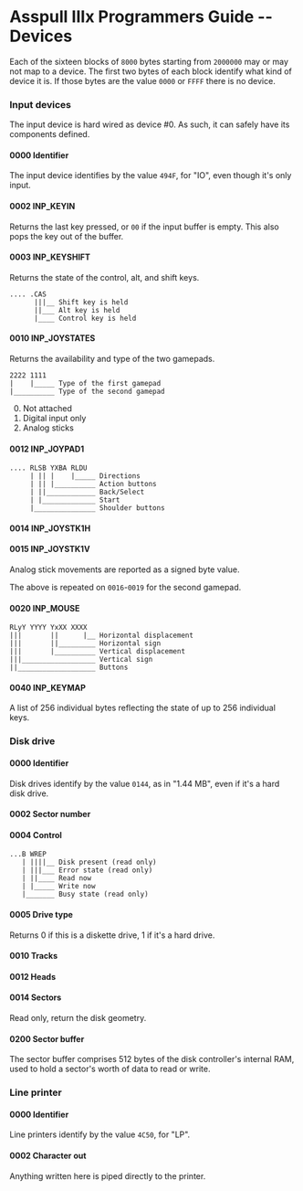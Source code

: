 # Asspull IIIx Programmers Guide -- Devices

Each of the sixteen blocks of `8000` bytes starting from `2000000` may or may not map to a device. The first two bytes of each block identify what kind of device it is. If those bytes are the value `0000` or `FFFF` there is no device.

### Input devices

The input device is hard wired as device #0. As such, it can safely have its components defined.

#### 0000	Identifier

The input device identifies by the value `494F`, for "IO", even though it's only input.

#### 0002	INP_KEYIN

Returns the last key pressed, or `00` if the input buffer is empty. This also pops the key out of the buffer.

#### 0003	INP_KEYSHIFT

Returns the state of the control, alt, and shift keys.

    .... .CAS
          |||__ Shift key is held
          ||___ Alt key is held
          |____ Control key is held

#### 0010	INP_JOYSTATES

Returns the availability and type of the two gamepads.

    2222 1111
    |    |_____ Type of the first gamepad
    |__________ Type of the second gamepad

0. Not attached
1. Digital input only
2. Analog sticks

#### 0012	INP_JOYPAD1

    .... RLSB YXBA RLDU
         | || |    |_____ Directions
         | || |__________ Action buttons
         | ||____________ Back/Select
         | |_____________ Start
         |_______________ Shoulder buttons

#### 0014	INP_JOYSTK1H
#### 0015	INP_JOYSTK1V

Analog stick movements are reported as a signed byte value.

The above is repeated on `0016`-`0019` for the second gamepad.

#### 0020	INP_MOUSE

    RLyY YYYY YxXX XXXX
    |||       ||      |__ Horizontal displacement
    |||       ||_________ Horizontal sign
    |||       |__________ Vertical displacement
    |||__________________ Vertical sign
    ||___________________ Buttons

#### 0040	INP_KEYMAP

A list of 256 individual bytes reflecting the state of up to 256 individual keys.

### Disk drive

#### 0000	Identifier

Disk drives identify by the value `0144`, as in "1.44 MB", even if it's a hard disk drive.

#### 0002	Sector number

#### 0004	Control

    ...B WREP
       | ||||__ Disk present (read only)
       | |||___ Error state (read only)
       | ||____ Read now
       | |_____ Write now
       |_______ Busy state (read only)

#### 0005	Drive type

Returns 0 if this is a diskette drive, 1 if it's a hard drive.

#### 0010	Tracks
#### 0012	Heads
#### 0014	Sectors

Read only, return the disk geometry.

#### 0200	Sector buffer

The sector buffer comprises 512 bytes of the disk controller's internal RAM, used to hold a sector's worth of data to read or write.

### Line printer

#### 0000	Identifier

Line printers identify by the value `4C50`, for "LP".

#### 0002	Character out

Anything written here is piped directly to the printer.
